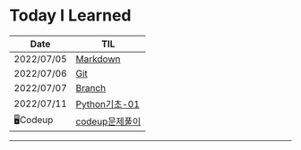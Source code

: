 # Today I Learned

| Date       | TIL                                                          |
| ---------- | ------------------------------------------------------------ |
| 2022/07/05 | [Markdown](https://github.com/myeonghwan57/TIL/blob/master/0705/markdown.md) |
| 2022/07/06 | [Git](https://github.com/myeonghwan57/TIL/tree/master/0706)  |
| 2022/07/07 | [Branch](https://github.com/myeonghwan57/TIL/blob/master/0707/Branch.md) |
| 2022/07/11 | [Python기초-01]()                                            |
| 🖥️Codeup    | [codeup문제풀이](https://github.com/myeonghwan57/TIL/tree/master/PYTHON/codeup) |



___

